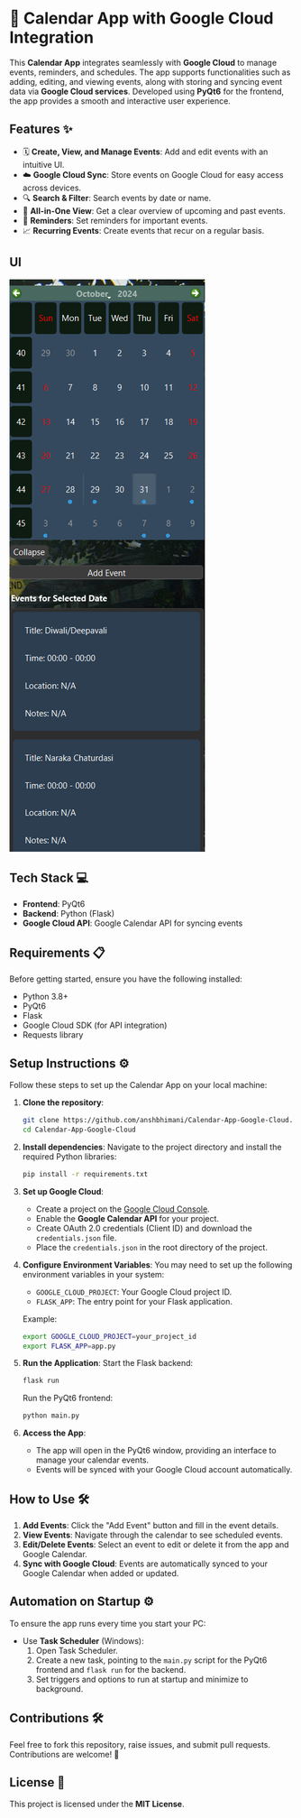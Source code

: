 
# 📅 Calendar App with Google Cloud Integration

This **Calendar App** integrates seamlessly with **Google Cloud** to manage events, reminders, and schedules. The app supports functionalities such as adding, editing, and viewing events, along with storing and syncing event data via **Google Cloud services**. Developed using **PyQt6** for the frontend, the app provides a smooth and interactive user experience.

## Features ✨

- 🗓️ **Create, View, and Manage Events**: Add and edit events with an intuitive UI.
- ☁️ **Google Cloud Sync**: Store events on Google Cloud for easy access across devices.
- 🔍 **Search & Filter**: Search events by date or name.
- 📆 **All-in-One View**: Get a clear overview of upcoming and past events.
- 🔔 **Reminders**: Set reminders for important events.
- 📈 **Recurring Events**: Create events that recur on a regular basis.

## UI
![UI Image](UI.png)

## Tech Stack 💻

- **Frontend**: PyQt6
- **Backend**: Python (Flask)
- **Google Cloud API**: Google Calendar API for syncing events

## Requirements 📋

Before getting started, ensure you have the following installed:

- Python 3.8+
- PyQt6
- Flask
- Google Cloud SDK (for API integration)
- Requests library

## Setup Instructions ⚙️

Follow these steps to set up the Calendar App on your local machine:

1. **Clone the repository**:
   ```bash
   git clone https://github.com/anshbhimani/Calendar-App-Google-Cloud.git
   cd Calendar-App-Google-Cloud
   ```

2. **Install dependencies**:
   Navigate to the project directory and install the required Python libraries:
   ```bash
   pip install -r requirements.txt
   ```

3. **Set up Google Cloud**:
   - Create a project on the [Google Cloud Console](https://console.cloud.google.com/).
   - Enable the **Google Calendar API** for your project.
   - Create OAuth 2.0 credentials (Client ID) and download the `credentials.json` file.
   - Place the `credentials.json` in the root directory of the project.

4. **Configure Environment Variables**:
   You may need to set up the following environment variables in your system:
   - `GOOGLE_CLOUD_PROJECT`: Your Google Cloud project ID.
   - `FLASK_APP`: The entry point for your Flask application.
   
   Example:
   ```bash
   export GOOGLE_CLOUD_PROJECT=your_project_id
   export FLASK_APP=app.py
   ```

5. **Run the Application**:
   Start the Flask backend:
   ```bash
   flask run
   ```

   Run the PyQt6 frontend:
   ```bash
   python main.py
   ```

6. **Access the App**:
   - The app will open in the PyQt6 window, providing an interface to manage your calendar events.
   - Events will be synced with your Google Cloud account automatically.

## How to Use 🛠️

1. **Add Events**: Click the "Add Event" button and fill in the event details.
2. **View Events**: Navigate through the calendar to see scheduled events.
3. **Edit/Delete Events**: Select an event to edit or delete it from the app and Google Calendar.
4. **Sync with Google Cloud**: Events are automatically synced to your Google Calendar when added or updated.

## Automation on Startup ⚙️

To ensure the app runs every time you start your PC:

- Use **Task Scheduler** (Windows):
   1. Open Task Scheduler.
   2. Create a new task, pointing to the `main.py` script for the PyQt6 frontend and `flask run` for the backend.
   3. Set triggers and options to run at startup and minimize to background.

## Contributions 🛠️

Feel free to fork this repository, raise issues, and submit pull requests. Contributions are welcome! 🎉

## License 📜

This project is licensed under the **MIT License**.


